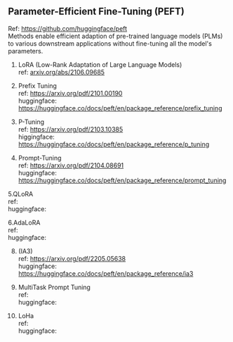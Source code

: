 

## Parameter-Efficient Fine-Tuning (PEFT)
Ref: https://github.com/huggingface/peft</br>
Methods enable efficient adaption of pre-trained language models (PLMs) to various downstream applications without fine-tuning all the model's parameters.</br>

1. LoRA (Low-Rank Adaptation of Large Language Models)</br>
   ref: [arxiv.org/abs/2106.09685](https://arxiv.org/pdf/2106.09685)</br>

2. Prefix Tuning</br>
   ref: https://arxiv.org/pdf/2101.00190</br>
   huggingface: https://huggingface.co/docs/peft/en/package_reference/prefix_tuning</br>

3. P-Tuning</br>
   ref: https://arxiv.org/pdf/2103.10385</br>
   higgingface: https://huggingface.co/docs/peft/en/package_reference/p_tuning</br>
   
4. Prompt-Tuning</br>
   ref: https://arxiv.org/pdf/2104.08691 </br>
   huggingface: https://huggingface.co/docs/peft/en/package_reference/prompt_tuning</br>

5.QLoRA</br>
      ref: </br>
      huggingface: </br>
   
6.AdaLoRA</br>
   ref: </br>
   huggingface: </br>
   
8. (IA3)</br>
   ref: https://arxiv.org/pdf/2205.05638</br>
   huggingface: https://huggingface.co/docs/peft/en/package_reference/ia3</br>
   
9. MultiTask Prompt Tuning</br>
   ref: </br>
   huggingface: </br>
   
10. LoHa</br>
   ref: </br>
   huggingface: </br>
   
